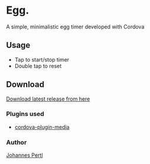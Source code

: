 # Egg.

A simple, minimalistic egg timer developed with Cordova

## Usage

* Tap to start/stop timer
* Double tap to reset

## Download

[Download latest release from here](https://github.com/JohannesPertl/egg./releases)

### Plugins used

* [cordova-plugin-media](https://cordova.apache.org/docs/en/latest/reference/cordova-plugin-media)

### Author

[Johannes Pertl](https://github.com/JohannesPertl)
